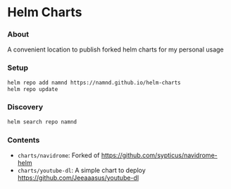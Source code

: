 # Helm Charts

### About
A convenient location to publish forked helm charts for my personal usage

### Setup
```bash
helm repo add namnd https://namnd.github.io/helm-charts
helm repo update
```

### Discovery
```bash
helm search repo namnd
```

### Contents

- `charts/navidrome`: Forked of https://github.com/sypticus/navidrome-helm
- `charts/youtube-dl`: A simple chart to deploy https://github.com/Jeeaaasus/youtube-dl
